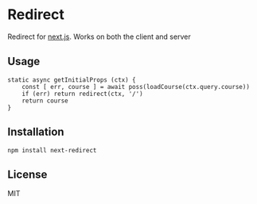# Redirect

Redirect for [next.js](https://github.com/zeit/next.js). Works on both the client and server

## Usage

```
static async getInitialProps (ctx) {
	const [ err, course ] = await poss(loadCourse(ctx.query.course))
	if (err) return redirect(ctx, '/')
	return course
}
```

## Installation

```
npm install next-redirect
```

## License

MIT